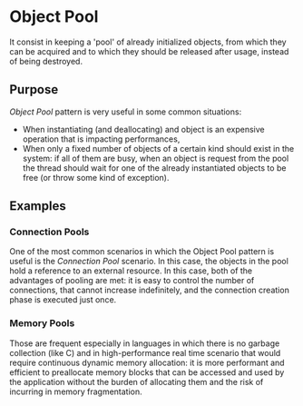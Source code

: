 # Object Pool

It consist in keeping a 'pool' of already initialized objects, from which they can be acquired and to which they should be released after usage, instead of being destroyed.

## Purpose

*Object Pool* pattern is very useful in some common situations:
- When instantiating (and deallocating) and object is an expensive operation that is impacting performances,
- When only a fixed number of objects of a certain kind should exist in the system: if all of them are busy, when an object is request from the pool the thread should wait for one of the already instantiated objects to be free (or throw some kind of exception). 

## Examples

### Connection Pools
One of the most common scenarios in which the Object Pool pattern is useful is the *Connection Pool* scenario. In this case, the objects in the pool hold a reference to an external resource. In this case, both of the advantages of pooling are met: it is easy to control the number of connections, that cannot increase indefinitely, and the connection creation phase is executed just once.

### Memory Pools
Those are frequent especially in languages in which there is no garbage collection (like C) and in high-performance real time scenario that would require continuous dynamic memory allocation: it is more performant and efficient to preallocate memory blocks that can be accessed and used by the application without the burden of allocating them and the risk of incurring in memory fragmentation.